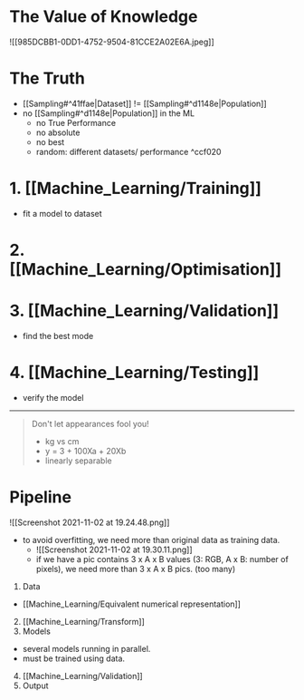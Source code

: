 # The Value of Knowledge
![[985DCBB1-0DD1-4752-9504-81CCE2A02E6A.jpeg]]

# The Truth
- [[Sampling#^41ffae|Dataset]] != [[Sampling#^d1148e|Population]]
- no [[Sampling#^d1148e|Population]] in the ML
	- no True Performance
	- no absolute 
	- no best
	- random: different datasets/ performance ^ccf020

# 1. [[Machine_Learning/Training]]
- fit a model to dataset
# 2. [[Machine_Learning/Optimisation]]
# 3. [[Machine_Learning/Validation]]
- find the best mode
# 4. [[Machine_Learning/Testing]]
- verify the model


***

> Don't let appearances fool you!
> - kg vs cm
> - y = 3 + 100Xa + 20Xb
> - linearly separable


# Pipeline
![[Screenshot 2021-11-02 at 19.24.48.png]]
- to avoid overfitting, we need more than original data as training data.
	- ![[Screenshot 2021-11-02 at 19.30.11.png]]
	- if we have a pic contains 3 x A x B values (3: RGB, A x B: number of pixels), we need more than 3 x A x B pics. (too many)
1. Data
- [[Machine_Learning/Equivalent numerical representation]]
2.  [[Machine_Learning/Transform]]
3.  Models
- several models running in parallel.
- must be trained using data.
4. [[Machine_Learning/Validation]]
5. Output
